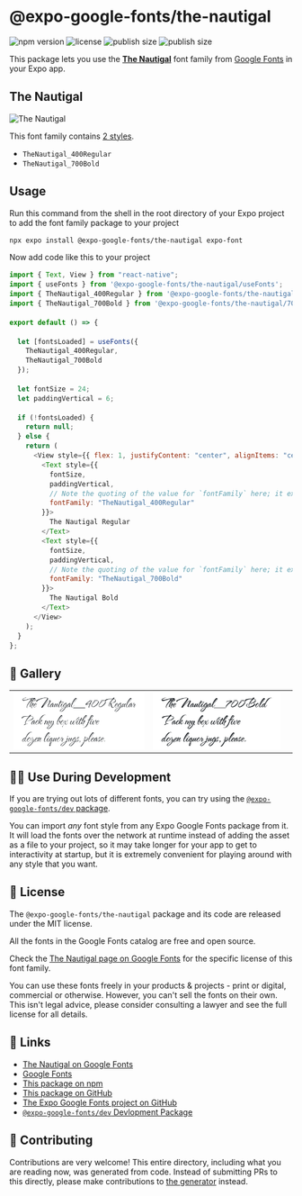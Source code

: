 # @expo-google-fonts/the-nautigal

![npm version](https://flat.badgen.net/npm/v/@expo-google-fonts/the-nautigal)
![license](https://flat.badgen.net/github/license/expo/google-fonts)
![publish size](https://flat.badgen.net/packagephobia/install/@expo-google-fonts/the-nautigal)
![publish size](https://flat.badgen.net/packagephobia/publish/@expo-google-fonts/the-nautigal)

This package lets you use the [**The Nautigal**](https://fonts.google.com/specimen/The+Nautigal) font family from [Google Fonts](https://fonts.google.com/) in your Expo app.

## The Nautigal

![The Nautigal](./font-family.png)

This font family contains [2 styles](#-gallery).

- `TheNautigal_400Regular`
- `TheNautigal_700Bold`

## Usage

Run this command from the shell in the root directory of your Expo project to add the font family package to your project

```sh
npx expo install @expo-google-fonts/the-nautigal expo-font
```

Now add code like this to your project

```js
import { Text, View } from "react-native";
import { useFonts } from '@expo-google-fonts/the-nautigal/useFonts';
import { TheNautigal_400Regular } from '@expo-google-fonts/the-nautigal/400Regular';
import { TheNautigal_700Bold } from '@expo-google-fonts/the-nautigal/700Bold';

export default () => {

  let [fontsLoaded] = useFonts({
    TheNautigal_400Regular, 
    TheNautigal_700Bold
  });

  let fontSize = 24;
  let paddingVertical = 6;

  if (!fontsLoaded) {
    return null;
  } else {
    return (
      <View style={{ flex: 1, justifyContent: "center", alignItems: "center" }}>
        <Text style={{
          fontSize,
          paddingVertical,
          // Note the quoting of the value for `fontFamily` here; it expects a string!
          fontFamily: "TheNautigal_400Regular"
        }}>
          The Nautigal Regular
        </Text>
        <Text style={{
          fontSize,
          paddingVertical,
          // Note the quoting of the value for `fontFamily` here; it expects a string!
          fontFamily: "TheNautigal_700Bold"
        }}>
          The Nautigal Bold
        </Text>
      </View>
    );
  }
};
```

## 🔡 Gallery


||||
|-|-|-|
|![TheNautigal_400Regular](./400Regular/TheNautigal_400Regular.ttf.png)|![TheNautigal_700Bold](./700Bold/TheNautigal_700Bold.ttf.png)|||


## 👩‍💻 Use During Development

If you are trying out lots of different fonts, you can try using the [`@expo-google-fonts/dev` package](https://github.com/expo/google-fonts/tree/master/font-packages/dev#readme).

You can import _any_ font style from any Expo Google Fonts package from it. It will load the fonts over the network at runtime instead of adding the asset as a file to your project, so it may take longer for your app to get to interactivity at startup, but it is extremely convenient for playing around with any style that you want.


## 📖 License

The `@expo-google-fonts/the-nautigal` package and its code are released under the MIT license.

All the fonts in the Google Fonts catalog are free and open source.

Check the [The Nautigal page on Google Fonts](https://fonts.google.com/specimen/The+Nautigal) for the specific license of this font family.

You can use these fonts freely in your products & projects - print or digital, commercial or otherwise. However, you can't sell the fonts on their own. This isn't legal advice, please consider consulting a lawyer and see the full license for all details.

## 🔗 Links

- [The Nautigal on Google Fonts](https://fonts.google.com/specimen/The+Nautigal)
- [Google Fonts](https://fonts.google.com/)
- [This package on npm](https://www.npmjs.com/package/@expo-google-fonts/the-nautigal)
- [This package on GitHub](https://github.com/expo/google-fonts/tree/master/font-packages/the-nautigal)
- [The Expo Google Fonts project on GitHub](https://github.com/expo/google-fonts)
- [`@expo-google-fonts/dev` Devlopment Package](https://github.com/expo/google-fonts/tree/master/font-packages/dev)

## 🤝 Contributing

Contributions are very welcome! This entire directory, including what you are reading now, was generated from code. Instead of submitting PRs to this directly, please make contributions to [the generator](https://github.com/expo/google-fonts/tree/master/packages/generator) instead.
